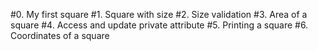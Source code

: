 #0. My first square
#1. Square with size
#2. Size validation
#3. Area of a square
#4. Access and update private attribute
#5. Printing a square
#6. Coordinates of a square
#

